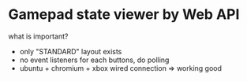 # Gamepad state viewer by Web API

what is important?

- only "STANDARD" layout exists
- no event listeners for each buttons, do polling
- ubuntu + chromium + xbox wired connection => working good

